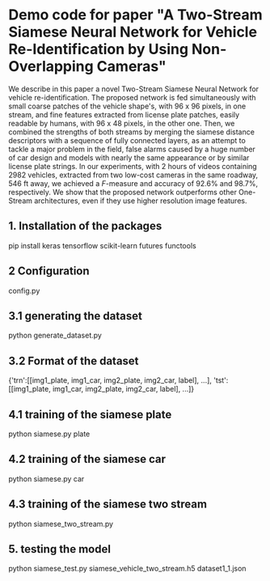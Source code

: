 # Demo code for paper "A Two-Stream Siamese Neural Network for Vehicle Re-Identification by Using Non-Overlapping Cameras"
We describe in this paper a novel Two-Stream Siamese Neural Network for vehicle re-identification. The proposed network is fed simultaneously with small coarse
patches of the vehicle shape's, with 96 x 96 pixels, in one stream, and fine features extracted from license plate patches, easily readable by humans,
with 96 x 48 pixels, in the other one. Then, we combined the strengths of both streams by merging the siamese distance descriptors with a sequence of
fully connected layers, as an attempt to tackle a major problem in the field, false alarms caused by a huge number of car design and models with nearly the same
appearance or by similar license plate strings. In our experiments, with 2 hours of videos containing 2982 vehicles, extracted from two low-cost cameras in the
same roadway, 546 ft away, we achieved a $F$-measure and accuracy of 92.6% and 98.7%, respectively.
We show that the proposed network outperforms other One-Stream architectures, even if they use higher resolution image features.

<!-- ![Alt text](/path/to/image.jpg) -->

<!-- ![Alt text](/path/to/image.jpg) -->


## 1. Installation of the packages
pip install keras tensorflow scikit-learn futures functools

## 2 Configuration
config.py

## 3.1 generating the dataset
python generate_dataset.py

## 3.2 Format of the dataset
{'trn':[[img1_plate, img1_car, img2_plate, img2_car, label], ...],
'tst':[[img1_plate, img1_car, img2_plate, img2_car, label], ...]}

## 4.1 training of the siamese plate
python siamese.py plate

## 4.2 training of the siamese car
python siamese.py car

## 4.3 training of the siamese two stream
python siamese_two_stream.py

## 5. testing the model
python siamese_test.py siamese_vehicle_two_stream.h5 dataset1_1.json
